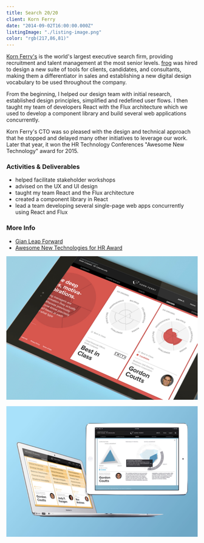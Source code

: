 ```yaml
---
title: Search 20/20
client: Korn Ferry
date: "2014-09-02T16:00:00.000Z"
listingImage: "./listing-image.png"
color: "rgb(217,86,81)"
---
```


[Korn Ferry's](https://www.kornferry.com) is the world's largest executive search firm, providing recruitment and talent management at the most senior levels. [frog](https://www.frogdesign.com/) was hired to design a new suite of tools for clients, candidates, and consultants, making them a differentiator in sales and establishing a new digital design vocabulary to be used throughout the company.

From the beginning, I helped our design team with initial research, established design principles, simplified and redefined user flows. I then taught my team of developers React with the Flux architecture which we used to develop a component library and build several web applications concurrently.

Korn Ferry's CTO was so pleased with the design and technical approach that he stopped and delayed many other initiatives to leverage our work. Later that year, it won the HR Technology Conferences "Awesome New Technology" award for 2015.

### Activities & Deliverables

* helped facilitate stakeholder workshops
* advised on the UX and UI design
* taught my team React and the Flux architecture
* created a component library in React
* lead a team developing several single-page web apps concurrently using React
  and Flux

### More Info

* [Gian Leap Forward](https://www.kornferry.com/institute/giant-leap-forward)
* [Awesome New Technologies for HR
  Award](https://www.kornferry.com/press/awesome-new-technologies-for-hr-hr-tech-conference-selects-korn-ferrys-four-dimensional-executive-assessment/)

![KFAdvance Page 01](./Search-2020-Page-01.png)

![KFAdvance Page 02](./Search-2020-Page-02.png)
